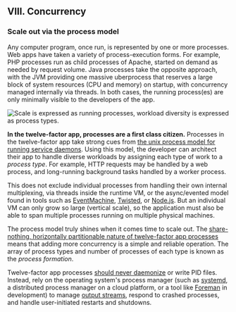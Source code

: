 ## VIII. Concurrency

### Scale out via the process model

Any computer program, once run, is represented by one or more processes.  Web apps have taken a variety of process-execution forms.  For example, PHP processes run as child processes of Apache, started on demand as needed by request volume.  Java processes take the opposite approach, with the JVM providing one massive uberprocess that reserves a large block of system resources (CPU and memory) on startup, with concurrency managed internally via threads.  In both cases, the running process(es) are only minimally visible to the developers of the app.

![Scale is expressed as running processes, workload diversity is expressed as process types.](/images/process-types.png)

**In the twelve-factor app, processes are a first class citizen.**  Processes in the twelve-factor app take strong cues from [the unix process model for running service daemons](https://adam.herokuapp.com/past/2011/5/9/applying_the_unix_process_model_to_web_apps/).  Using this model, the developer can architect their app to handle diverse workloads by assigning each type of work to a *process type*.  For example, HTTP requests may be handled by a web process, and long-running background tasks handled by a worker process.

This does not exclude individual processes from handling their own internal multiplexing, via threads inside the runtime VM, or the async/evented model found in tools such as [EventMachine](https://github.com/eventmachine/eventmachine), [Twisted](http://twistedmatrix.com/trac/), or [Node.js](http://nodejs.org/).  But an individual VM can only grow so large (vertical scale), so the application must also be able to span multiple processes running on multiple physical machines.

The process model truly shines when it comes time to scale out.  The [share-nothing, horizontally partitionable nature of twelve-factor app processes](./processes) means that adding more concurrency is a simple and reliable operation.  The array of process types and number of processes of each type is known as the *process formation*.

Twelve-factor app processes [should never daemonize](http://dustin.github.com/2010/02/28/running-processes.html) or write PID files.  Instead, rely on the operating system's process manager (such as [systemd](https://www.freedesktop.org/wiki/Software/systemd/), a distributed process manager on a cloud platform, or a tool like [Foreman](http://blog.daviddollar.org/2011/05/06/introducing-foreman.html) in development) to manage [output streams](./logs), respond to crashed processes, and handle user-initiated restarts and shutdowns.

